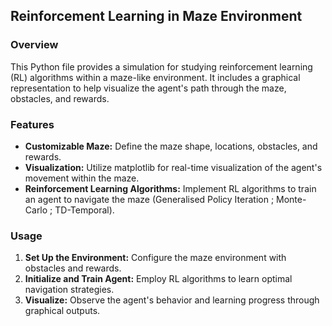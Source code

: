 ## Reinforcement Learning in Maze Environment

### Overview
This Python file provides a simulation for studying reinforcement learning (RL) algorithms within a maze-like environment. It includes a graphical representation to help visualize the agent's path through the maze, obstacles, and rewards.


### Features
- **Customizable Maze:** Define the maze shape, locations, obstacles, and rewards.
- **Visualization:** Utilize matplotlib for real-time visualization of the agent's movement within the maze.
- **Reinforcement Learning Algorithms:** Implement RL algorithms to train an agent to navigate the maze (Generalised Policy Iteration ; Monte-Carlo ; TD-Temporal).

### Usage
1. **Set Up the Environment:** Configure the maze environment with obstacles and rewards.
2. **Initialize and Train Agent:** Employ RL algorithms to learn optimal navigation strategies.
3. **Visualize:** Observe the agent's behavior and learning progress through graphical outputs.
